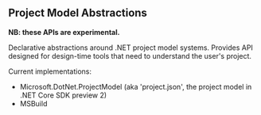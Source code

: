 Project Model Abstractions
--------------------------

**NB: these APIs are experimental.**

Declarative abstractions around .NET project model systems. Provides API designed for design-time tools that need to understand the user's project.

Current implementations:

 - Microsoft.DotNet.ProjectModel (aka 'project.json', the project model in .NET Core SDK preview 2)
 - MSBuild

